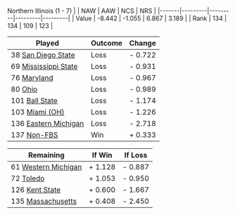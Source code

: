 Northern Illinois (1 - 7)
|       |   NAW   |   AAW   |   NCS   |   NRS   |
|-------|---------|---------|---------|---------|
| Value |  -8.442 |  -1.055 |   6.867 |   3.189 |
| Rank  |     134 |     134 |     109 |     123 |

| Played                    | Outcome    |  Change  |
|---------------------------|------------|----------|
|  38 [San Diego State       ](SanDiegoState.md)| Loss       | -  0.722 |
|  69 [Mississippi State     ](MississippiState.md)| Loss       | -  0.931 |
|  76 [Maryland              ](Maryland.md)| Loss       | -  0.967 |
|  80 [Ohio                  ](Ohio.md)| Loss       | -  0.989 |
| 101 [Ball State            ](BallState.md)| Loss       | -  1.174 |
| 103 [Miami (OH)            ](MiamiOH.md)| Loss       | -  1.226 |
| 136 [Eastern Michigan      ](EasternMichigan.md)| Loss       | -  2.718 |
| 137 [Non-FBS               ](NonFBS.md)| Win        | +  0.333 |

| Remaining                 |  If Win  |  If Loss |
|---------------------------|----------|----------|
|  61 [Western Michigan      ](WesternMichigan.md)| +  1.128 | -  0.887 |
|  72 [Toledo                ](Toledo.md)| +  1.053 | -  0.950 |
| 126 [Kent State            ](KentState.md)| +  0.600 | -  1.667 |
| 135 [Massachusetts         ](Massachusetts.md)| +  0.408 | -  2.450 |

